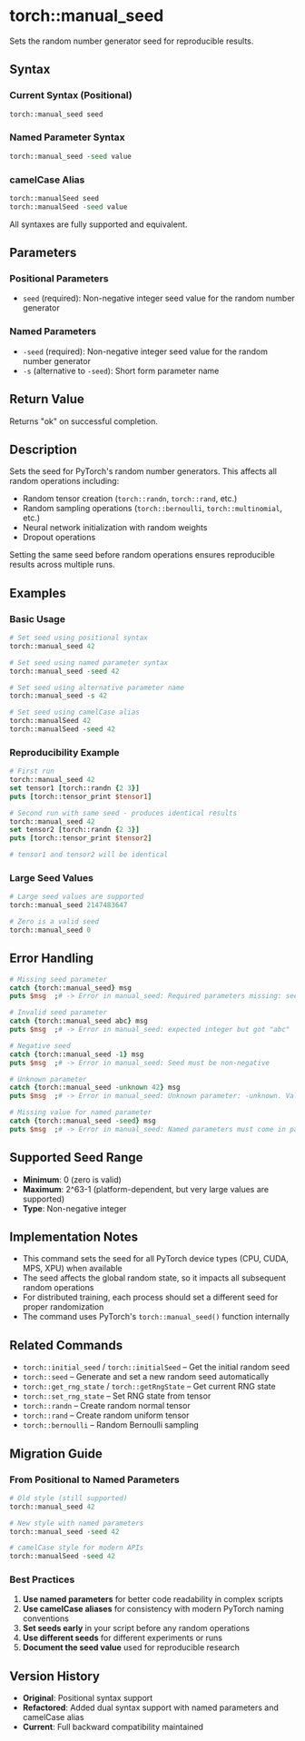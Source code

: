 # torch::manual_seed

Sets the random number generator seed for reproducible results.

## Syntax

### Current Syntax (Positional)
```tcl
torch::manual_seed seed
```

### Named Parameter Syntax
```tcl
torch::manual_seed -seed value
```

### camelCase Alias
```tcl
torch::manualSeed seed
torch::manualSeed -seed value
```

All syntaxes are fully supported and equivalent.

## Parameters

### Positional Parameters
- `seed` (required): Non-negative integer seed value for the random number generator

### Named Parameters
- `-seed` (required): Non-negative integer seed value for the random number generator
- `-s` (alternative to `-seed`): Short form parameter name

## Return Value

Returns "ok" on successful completion.

## Description

Sets the seed for PyTorch's random number generators. This affects all random operations including:
- Random tensor creation (`torch::randn`, `torch::rand`, etc.)
- Random sampling operations (`torch::bernoulli`, `torch::multinomial`, etc.)
- Neural network initialization with random weights
- Dropout operations

Setting the same seed before random operations ensures reproducible results across multiple runs.

## Examples

### Basic Usage
```tcl
# Set seed using positional syntax
torch::manual_seed 42

# Set seed using named parameter syntax
torch::manual_seed -seed 42

# Set seed using alternative parameter name
torch::manual_seed -s 42

# Set seed using camelCase alias
torch::manualSeed 42
torch::manualSeed -seed 42
```

### Reproducibility Example
```tcl
# First run
torch::manual_seed 42
set tensor1 [torch::randn {2 3}]
puts [torch::tensor_print $tensor1]

# Second run with same seed - produces identical results
torch::manual_seed 42  
set tensor2 [torch::randn {2 3}]
puts [torch::tensor_print $tensor2]

# tensor1 and tensor2 will be identical
```

### Large Seed Values
```tcl
# Large seed values are supported
torch::manual_seed 2147483647

# Zero is a valid seed
torch::manual_seed 0
```

## Error Handling

```tcl
# Missing seed parameter
catch {torch::manual_seed} msg
puts $msg  ;# -> Error in manual_seed: Required parameters missing: seed value required

# Invalid seed parameter  
catch {torch::manual_seed abc} msg
puts $msg  ;# -> Error in manual_seed: expected integer but got "abc"

# Negative seed
catch {torch::manual_seed -1} msg
puts $msg  ;# -> Error in manual_seed: Seed must be non-negative

# Unknown parameter
catch {torch::manual_seed -unknown 42} msg
puts $msg  ;# -> Error in manual_seed: Unknown parameter: -unknown. Valid parameters are: -seed, -s

# Missing value for named parameter
catch {torch::manual_seed -seed} msg
puts $msg  ;# -> Error in manual_seed: Named parameters must come in pairs
```

## Supported Seed Range

- **Minimum**: 0 (zero is valid)
- **Maximum**: 2^63-1 (platform-dependent, but very large values are supported)
- **Type**: Non-negative integer

## Implementation Notes

- This command sets the seed for all PyTorch device types (CPU, CUDA, MPS, XPU) when available
- The seed affects the global random state, so it impacts all subsequent random operations
- For distributed training, each process should set a different seed for proper randomization
- The command uses PyTorch's `torch::manual_seed()` function internally

## Related Commands

- `torch::initial_seed` / `torch::initialSeed` – Get the initial random seed
- `torch::seed` – Generate and set a new random seed automatically
- `torch::get_rng_state` / `torch::getRngState` – Get current RNG state
- `torch::set_rng_state` – Set RNG state from tensor
- `torch::randn` – Create random normal tensor
- `torch::rand` – Create random uniform tensor
- `torch::bernoulli` – Random Bernoulli sampling

## Migration Guide

### From Positional to Named Parameters
```tcl
# Old style (still supported)
torch::manual_seed 42

# New style with named parameters
torch::manual_seed -seed 42

# camelCase style for modern APIs
torch::manualSeed -seed 42
```

### Best Practices
1. **Use named parameters** for better code readability in complex scripts
2. **Use camelCase aliases** for consistency with modern PyTorch naming conventions
3. **Set seeds early** in your script before any random operations
4. **Use different seeds** for different experiments or runs
5. **Document the seed value** used for reproducible research

## Version History

- **Original**: Positional syntax support
- **Refactored**: Added dual syntax support with named parameters and camelCase alias
- **Current**: Full backward compatibility maintained 